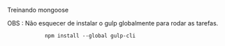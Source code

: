 Treinando mongoose


OBS : Não esquecer de instalar o gulp globalmente para rodar as tarefas.

				npm install --global gulp-cli

